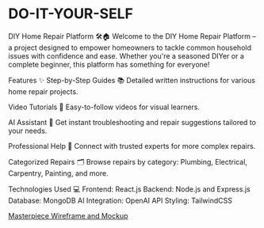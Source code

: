 # DO-IT-YOUR-SELF
DIY Home Repair Platform 🛠️🏠
Welcome to the DIY Home Repair Platform – a project designed to empower homeowners to tackle common household issues with confidence and ease. Whether you're a seasoned DIYer or a complete beginner, this platform has something for everyone!

Features ✨
Step-by-Step Guides 📚
Detailed written instructions for various home repair projects.

Video Tutorials 🎥
Easy-to-follow videos for visual learners.

AI Assistant 🤖
Get instant troubleshooting and repair suggestions tailored to your needs.

Professional Help 💼
Connect with trusted experts for more complex repairs.

Categorized Repairs 🗂️
Browse repairs by category: Plumbing, Electrical, Carpentry, Painting, and more.

Technologies Used 💻
Frontend: React.js
Backend: Node.js and Express.js
Database: MongoDB
AI Integration: OpenAI API
Styling: TailwindCSS


[Masterpiece Wireframe and Mockup](https://www.figma.com/design/nT9NFoqYWtMsTUKLYkH2Vq/Masterpiece?node-id=0-1&t=CUvurKz6K6hZlD2B-1)
